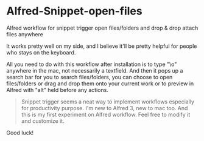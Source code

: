 # Alfred-Snippet-open-files
Alfred workflow for snippet trigger open files/folders and drop &amp; drop attach files anywhere

It works pretty well on my side, and I believe it'll be pretty helpful for people who stays on the keyboard.

All you need to do with this workflow after installation is to type "\\o" anywhere in the mac, not necessarily a textfield. And then it pops up a search bar for you to search files/folders, you can choose to open files/folders or drag and drop them onto your current work or to preview in Alfred with "alt" held before any actions. 

> Snippet trigger seems a neat way to implement workflows especially for productivity purpose.
> I'm new to Alfred 3, new to mac too. And this is my first experiment on Alfred workflow. Feel free to modify it and customize it.

Good luck!
